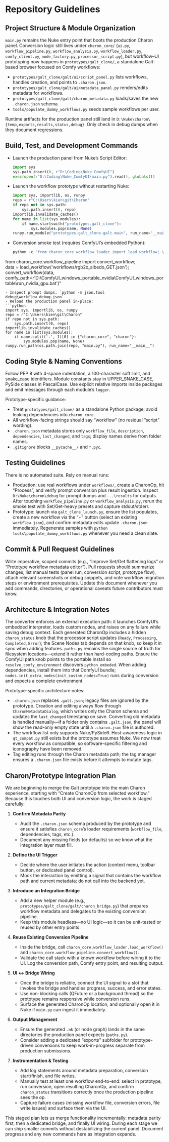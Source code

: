 # Repository Guidelines

## Project Structure & Module Organization
`main.py` remains the Nuke entry point that boots the production Charon panel. Conversion logic still lives under `charon_core/` (`ui.py`, `workflow_pipeline.py`, `workflow_analysis.py`, `workflow_loader.py`, `comfy_client.py`, `node_factory.py`, `processor_script.py`), but workflow–UI prototyping now happens in `prototypes/galt_clone/`, a standalone Galt-based browser focused on Comfy workflows:

- `prototypes/galt_clone/galt/ui/script_panel.py` lists workflows, handles creation, and points to `.charon.json`.
- `prototypes/galt_clone/galt/ui/metadata_panel.py` renders/edits metadata for workflows.
- `prototypes/galt_clone/galt/charon_metadata.py` loads/saves the new `.charon.json` schema.
- `tools/populate_dummy_workflows.py` seeds sample workflows per user.

Runtime artifacts for the production panel still land in `D:\Nuke\charon\{temp,exports,results,status,debug}`. Only check in debug dumps when they document regressions.

## Build, Test, and Development Commands
- Launch the production panel from Nuke’s Script Editor:
  ```python
  import sys
  sys.path.insert(0, r"D:\Coding\Nuke_ComfyUI")
  exec(open(r"D:\Coding\Nuke_ComfyUI\main.py").read(), globals())
  ```
- Launch the workflow prototype without restarting Nuke:
  ```python
  import sys, importlib, os, runpy
  repo = r"C:\Users\kien\git\Charon"
  if repo not in sys.path:
      sys.path.insert(0, repo)
  importlib.invalidate_caches()
  for name in list(sys.modules):
      if name.startswith("prototypes.galt_clone"):
          sys.modules.pop(name, None)
  runpy.run_module("prototypes.galt_clone.galt.main", run_name="__main__", alter_sys=True)
  ```
- Conversion smoke test (requires ComfyUI’s embedded Python):
  ```powershell
  python -c "from charon_core.workflow_loader import load_workflow; \
from charon_core.workflow_pipeline import convert_workflow; \
data = load_workflow('workflows/rgb2x_albedo_GET.json'); \
convert_workflow(data, comfy_path=r'D:\ComfyUI_windows_portable_nvidia\ComfyUI_windows_portable\run_nvidia_gpu.bat')"
  ```
- Inspect prompt dumps: `python -m json.tool debug\workflow_debug.json`
- Reload the production panel in-place:
  ```python
  import sys, importlib, os, runpy
  repo = r"C:\Users\kien\git\Charon"
  if repo not in sys.path:
      sys.path.insert(0, repo)
  importlib.invalidate_caches()
  for name in list(sys.modules):
      if name.split('.', 1)[0] in {"charon_core", "charon"}:
          sys.modules.pop(name, None)
  runpy.run_path(os.path.join(repo, "main.py"), run_name="__main__")
  ```

## Coding Style & Naming Conventions
Follow PEP 8 with 4-space indentation, a 100-character soft limit, and snake_case identifiers. Module constants stay in UPPER_SNAKE_CASE, PySide classes in PascalCase. Use explicit relative imports inside packages and emit messages through each module’s `logger`.

Prototype-specific guidance:
- Treat `prototypes/galt_clone/` as a standalone Python package; avoid leaking dependencies into `charon_core`.
- All workflow-facing strings should say “workflow” (no residual “script” wording).
- `.charon.json` metadata stores only `workflow_file`, `description`, `dependencies`, `last_changed`, and `tags`; display names derive from folder names.
- `.gitignore` blocks `__pycache__/` and `*.pyc`.

## Testing Guidelines
There is no automated suite. Rely on manual runs:
- Production: use real workflows under `workflows/`, create a CharonOp, hit “Process”, and verify prompt conversion plus result ingestion. Inspect `D:\Nuke\charon\debug` for prompt dumps and `...\results` for outputs. After touching `workflow_pipeline.py` or `workflow_analysis.py`, rerun the smoke test with Set/Get-heavy presets and capture stdout/stderr.
- Prototype: launch via `galt_clone_launch.py`, ensure the list populates, create a new workflow via the “+” button (select an existing `workflow.json`), and confirm metadata edits update `.charon.json` immediately. Regenerate samples with `python tools\populate_dummy_workflows.py` whenever you need a clean slate.

## Commit & Pull Request Guidelines
Write imperative, scoped commits (e.g., “Improve Set/Get flattening logs” or “Prototype workflow metadata editor”). Pull requests should summarize changes, list manual tests (panel run, conversion script, prototype flow), attach relevant screenshots or debug snippets, and note workflow migration steps or environment prerequisites. Update this document whenever you add commands, directories, or operational caveats future contributors must know.

## Architecture & Integration Notes
The converter enforces an external execution path: it launches ComfyUI’s embedded interpreter, loads custom nodes, and raises on any failure while saving debug context. Each generated CharonOp includes a hidden `charon_status` knob that the processor script updates (`Ready`, `Processing`, `Completed`, `Error`); the Scene Nodes tab depends on that knob, so keep it in sync when adding features. `paths.py` remains the single source of truth for filesystem locations—extend it rather than hard-coding paths. Ensure the ComfyUI path knob points to the portable install so `resolve_comfy_environment` discovers `python_embeded`. When adding dependencies, install them into that ComfyUI bundle; `nodes.init_extra_nodes(init_custom_nodes=True)` runs during conversion and expects a complete environment.

Prototype-specific architecture notes:
- `.charon.json` replaces `.galt.json`; legacy files are ignored by the prototype. Creation and editing always flow through `CharonMetadataDialog`, which writes only the Charon schema and updates the `last_changed` timestamp on save. Converting old metadata is handled manually—if a folder only contains `.galt.json`, the panel will show the read-only empty state until a `.charon.json` file is authored.
- The workflow list only supports Nuke/PySide6. Host-awareness logic in `qt_compat.py` still exists but the prototype assumes Nuke. We now treat every workflow as compatible, so software-specific filtering and iconography have been removed.
- Tag editing runs through the Charon metadata path; the tag manager ensures a `.charon.json` file exists before it attempts to mutate tags.

## Charon/Prototype Integration Plan
We are beginning to merge the Galt prototype into the main Charon experience, starting with “Create CharonOp from selected workflow.” Because this touches both UI and conversion logic, the work is staged carefully:

1. **Confirm Metadata Parity**  
   - Audit the `.charon.json` schema produced by the prototype and ensure it satisfies `charon_core`’s loader requirements (`workflow_file`, dependencies, tags, etc.).  
   - Document any missing fields (or defaults) so we know what the integration layer must fill.

2. **Define the UI Trigger**  
   - Decide where the user initiates the action (context menu, toolbar button, or dedicated panel control).  
   - Mock the interaction by emitting a signal that contains the workflow path and current metadata; do not call into the backend yet.

3. **Introduce an Integration Bridge**  
   - Add a new helper module (e.g., `prototypes/galt_clone/galt/charon_bridge.py`) that prepares workflow metadata and delegates to the existing conversion pipeline.  
   - Keep this module headless—no UI logic—so it can be unit-tested or reused by other entry points.

4. **Reuse Existing Conversion Pipeline**  
   - Inside the bridge, call `charon_core.workflow_loader.load_workflow()` and `charon_core.workflow_pipeline.convert_workflow()`.  
   - Validate the call stack with a known workflow before wiring it to the UI. Log the conversion path, Comfy entry point, and resulting output.

5. **UI ↔ Bridge Wiring**  
   - Once the bridge is reliable, connect the UI signal to a slot that invokes the bridge and handles progress, success, and error states.  
   - Use non-blocking calls (QFuture or a background thread) so the prototype remains responsive while conversion runs.  
   - Surface the generated CharonOp location, and optionally open it in Nuke if `main.py` can ingest it immediately.

6. **Output Management**  
   - Ensure the generated `.nk` (or node graph) lands in the same directories the production panel expects (`paths.py`).  
   - Consider adding a dedicated “exports” subfolder for prototype-driven conversions to keep work-in-progress separate from production submissions.

7. **Instrumentation & Testing**  
   - Add log statements around metadata preparation, conversion start/finish, and file writes.  
   - Manually test at least one workflow end-to-end: select in prototype, run conversion, open resulting CharonOp, and confirm `charon_status` transitions correctly once the production pipeline sees the op.  
   - Capture failure cases (missing workflow file, conversion errors, file write issues) and surface them via the UI.

This staged plan lets us merge functionality incrementally: metadata parity first, then a dedicated bridge, and finally UI wiring. During each stage we can ship smaller commits without destabilizing the current panel. Document progress and any new commands here as integration expands.
